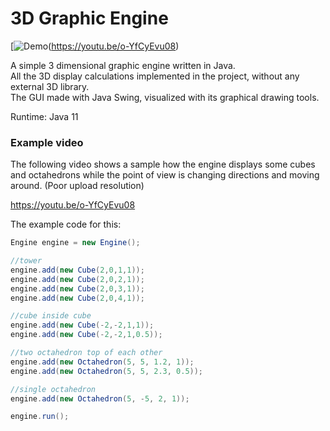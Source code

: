 # 3D Graphic Engine

[![Demo](https://github.com/kkovati/3D_Graphic_Engine/blob/master/docs/3D_Graphic_Engine_sample_13_sec.gif)(https://youtu.be/o-YfCyEvu08)

A simple 3 dimensional graphic engine written in Java.  
All the 3D display calculations implemented in the project,
without any external 3D library.  
The GUI made with Java Swing, visualized with its graphical drawing tools.

Runtime: Java 11  

### Example video
The following video shows a sample how the engine displays some cubes and 
octahedrons while the point of view is changing directions 
and moving around. (Poor upload resolution)

https://youtu.be/o-YfCyEvu08

The example code for this:

```java
Engine engine = new Engine();

//tower
engine.add(new Cube(2,0,1,1));
engine.add(new Cube(2,0,2,1));
engine.add(new Cube(2,0,3,1));
engine.add(new Cube(2,0,4,1));

//cube inside cube
engine.add(new Cube(-2,-2,1,1));
engine.add(new Cube(-2,-2,1,0.5));

//two octahedron top of each other
engine.add(new Octahedron(5, 5, 1.2, 1));
engine.add(new Octahedron(5, 5, 2.3, 0.5));

//single octahedron
engine.add(new Octahedron(5, -5, 2, 1));

engine.run();
```


